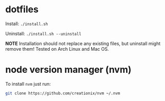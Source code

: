 # dotfiles

Install: `./install.sh`

Uninstall: `./install.sh --uninstall`

**NOTE** Installation should not replace any existing files, but uninstall
might remove them! Tested on Arch Linux and Mac OS.

# node version manager (nvm)

To install `nvm` just run:

```bash
git clone https://github.com/creationix/nvm ~/.nvm
```
